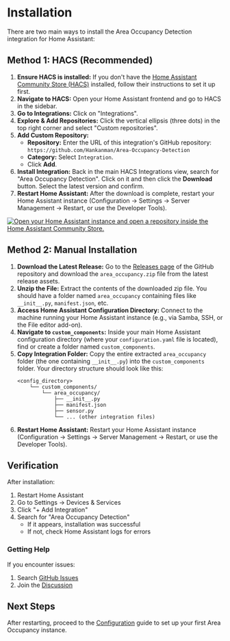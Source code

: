# Installation

There are two main ways to install the Area Occupancy Detection integration for Home Assistant:

## Method 1: HACS (Recommended)

1. **Ensure HACS is installed:** If you don't have the [Home Assistant Community Store (HACS)](https://hacs.xyz/) installed, follow their instructions to set it up first.
2. **Navigate to HACS:** Open your Home Assistant frontend and go to HACS in the sidebar.
3. **Go to Integrations:** Click on "Integrations".
4. **Explore & Add Repositories:** Click the vertical ellipsis (three dots) in the top right corner and select "Custom repositories".
5. **Add Custom Repository:**
    * **Repository:** Enter the URL of this integration's GitHub repository: `https://github.com/Hankanman/Area-Occupancy-Detection`
    * **Category:** Select `Integration`.
    * Click **Add**.
6. **Install Integration:** Back in the main HACS Integrations view, search for "Area Occupancy Detection". Click on it and then click the **Download** button. Select the latest version and confirm.
7. **Restart Home Assistant:** After the download is complete, restart your Home Assistant instance (Configuration -> Settings -> Server Management -> Restart, or use the Developer Tools).

[![Open your Home Assistant instance and open a repository inside the Home Assistant Community Store.](https://my.home-assistant.io/badges/hacs_repository.svg)](https://my.home-assistant.io/redirect/hacs_repository/?owner=Hankanman&repository=Area-Occupancy-Detection&category=integration)

## Method 2: Manual Installation

1. **Download the Latest Release:** Go to the [Releases page](https://github.com/Hankanman/Area-Occupancy-Detection/releases) of the GitHub repository and download the `area_occupancy.zip` file from the latest release assets.
2. **Unzip the File:** Extract the contents of the downloaded zip file. You should have a folder named `area_occupancy` containing files like `__init__.py`, `manifest.json`, etc.
3. **Access Home Assistant Configuration Directory:** Connect to the machine running your Home Assistant instance (e.g., via Samba, SSH, or the File editor add-on).
4. **Navigate to `custom_components`:** Inside your main Home Assistant configuration directory (where your `configuration.yaml` file is located), find or create a folder named `custom_components`.
5. **Copy Integration Folder:** Copy the entire extracted `area_occupancy` folder (the one containing `__init__.py`) into the `custom_components` folder.
    Your directory structure should look like this:
    ```
    <config_directory>
        └── custom_components/
            └── area_occupancy/
                ├── __init__.py
                ├── manifest.json
                ├── sensor.py
                └── ... (other integration files)
    ```
6. **Restart Home Assistant:** Restart your Home Assistant instance (Configuration -> Settings -> Server Management -> Restart, or use the Developer Tools).

## Verification

After installation:

1. Restart Home Assistant
2. Go to Settings → Devices & Services
3. Click "+ Add Integration"
4. Search for "Area Occupancy Detection"
   - If it appears, installation was successful
   - If not, check Home Assistant logs for errors

### Getting Help

If you encounter issues:

1. Search [GitHub Issues](https://github.com/Hankanman/Area-Occupancy-Detection/issues)
2. Join the [Discussion](https://github.com/Hankanman/Area-Occupancy-Detection/discussions)

## Next Steps

After restarting, proceed to the [Configuration](configuration.md) guide to set up your first Area Occupancy instance.
